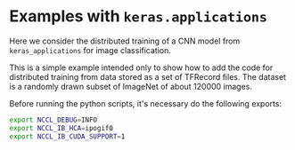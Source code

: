 # Examples with `keras.applications`
Here we consider the distributed training of a CNN model from `keras_applications` for image classification.

This is a simple example intended only to show how to add the code for distributed training from data stored as a set of TFRecord files. The dataset is a randomly drawn subset of ImageNet of about 120000 images.

Before running the python scripts, it's necessary do the following exports:
```bash
export NCCL_DEBUG=INFO
export NCCL_IB_HCA=ipogif0
export NCCL_IB_CUDA_SUPPORT=1
```
